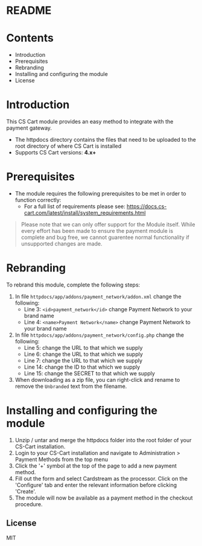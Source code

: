 # README

# Contents

- Introduction
- Prerequisites
- Rebranding
- Installing and configuring the module
- License

# Introduction

This CS Cart module provides an easy method to integrate with the payment gateway.
 - The httpdocs directory contains the files that need to be uploaded to the root directory of where CS Cart is installed
 - Supports CS Cart versions: **4.x+**

# Prerequisites

- The module requires the following prerequisites to be met in order to function correctly:
    - For a full list of requirements please see: https://docs.cs-cart.com/latest/install/system_requirements.html

> Please note that we can only offer support for the Module itself. While every effort has been made to ensure the payment module is complete and bug free, we cannot guarentee normal functionality if unsupported changes are made.

# Rebranding

To rebrand this module, complete the following steps:

1. In file `httpdocs/app/addons/payment_network/addon.xml` change the following:
	- Line 3: `<id>payment_network</id>` change Payment Network to your brand name
	- Line 4: `<name>Payment Network</name>` change Payment Network to your brand name
2. In file `httpdocs/app/addons/payment_network/config.php` change the following:
	- Line 5: change the URL to that which we supply
	- Line 6: change the URL to that which we supply
	- Line 7: change the URL to that which we supply
	- Line 14: change the ID to that which we supply
	- Line 15: change the SECRET to that which we supply
3. When downloading as a zip file, you can right-click and rename to remove the `Unbranded` text from the filename.

# Installing and configuring the module

1. Unzip / untar and merge the httpdocs folder into the root folder of your CS-Cart installation.
2. Login to your CS-Cart installation and navigate to Administration > Payment Methods from the top menu
3. Click the '+' symbol at the top of the page to add a new payment method.
4. Fill out the form and select Cardstream as the processor. Click on the 'Configure' tab and enter the relevant information before clicking 'Create'.
5. The module will now be available as a payment method in the checkout procedure.

License
----
MIT
